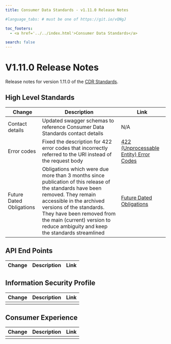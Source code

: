 ```yaml
---
title: Consumer Data Standards - v1.11.0 Release Notes

#language_tabs: # must be one of https://git.io/vQNgJ

toc_footers:
  - <a href='../../index.html'>Consumer Data Standards</a>

search: false
---
```


# V1.11.0 Release Notes
Release notes for version 1.11.0 of the [CDR Standards](../../index.html).

## High Level Standards

|Change|Description|Link|
|------|-----------|----|
| Contact details | Updated swagger schemas to reference Consumer Data Standards contact details  | N/A  |
| Error codes | Fixed the description for 422 error codes that incorrectly referred to the URI instead of the request body | [422 (Unprocessable Entity) Error Codes](../../#422-unprocessable-entity-errors) |
| Future Dated Obligations | Obligations which were due more than 3 months since publication of this release of the standards have been removed. They remain accessible in the archived versions of the standards. They have been removed from the main (current) version to reduce ambiguity and keep the standards streamlined | [Future Dated Obligations](../../#future-dated-obligations)

## API End Points

|Change|Description|Link|
|------|-----------|----|

## Information Security Profile
|Change|Description|Link|
|------|-----------|----|
|  |  |  |

## Consumer Experience

|Change|Description|Link|
|------|-----------|----|
|  |  |  |
